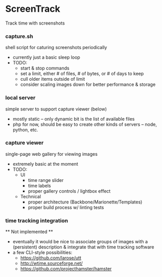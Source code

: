 # ScreenTrack
Track time with screenshots

### capture.sh 

shell script for caturing screenshots periodically

 - currently just a basic sleep loop
 - TODO:
	- start & stop commands
	- set a limit, either # of files, # of bytes, or # of days to keep
	- cull older items outside of limit
	- consider scaling images down for better performance & storage

### local server 

simple server to support capture viewer (below)

 - mostly static – only dynamic bit is the list of available files
 - php for now, should be easy to create other kinds of servers – node, python, etc.

### capture viewer

single-page web gallery for viewing images

 - extremely basic at the moment
 - TODO:
 	- UI
	 	- time range slider
	 	- time labels
	 	- proper gallery controls / lightbox effect
	- Technical
	 	- proper architecture (Backbone/Marionette/Templates)
	 	- proper build process w/ linting tests

 ### time tracking integration

 ** Not implemented **

  - eventually it would be nice to associate groups of images with a (persistent) description & integrate that with time tracking software
  - a few CLI-style possibilities:
 	- https://github.com/larose/utt
 	- http://wtime.sourceforge.net/
 	- https://github.com/projecthamster/hamster

